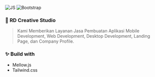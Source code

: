 ![JS](https://img.shields.io/static/v1?message=Javascript&logo=javascript&labelColor=5c5c5c&color=1182c3&label=%20)
![Bootstrap](https://img.shields.io/static/v1?message=Tailwind&logo=tailwindcss&labelColor=5c5c5c&color=1182c3&label=%20)
### 🚀 **RD Creative Studio**
> Kami Memberikan Layanan Jasa Pembuatan Aplikasi Mobile Development, Web Development, Desktop Development, Landing Page, dan Company Profile.

### ✨ **Build with**
- Mellow.js
- Tailwind.css

